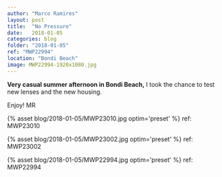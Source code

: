 ```yaml
---
author: "Marco Ramires"
layout: post
title:  "No Pressure"
date:   2018-01-05
categories: blog
folder: "2018-01-05"
ref: "MWP22994"
location: "Bondi Beach"
image: MWP22994-1920x1080.jpg
---
```


**Very casual summer afternoon in Bondi Beach,** I took the chance to test new lenses and the new housing.

Enjoy! MR

{% asset blog/2018-01-05/MWP23010.jpg optim='preset' %}
ref: MWP23010

{% asset blog/2018-01-05/MWP23002.jpg optim='preset' %}
ref: MWP23002

{% asset blog/2018-01-05/MWP22994.jpg optim='preset' %}
ref: MWP22994
